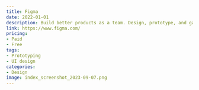 ```yaml
---
title: Figma
date: 2022-01-01
description: Build better products as a team. Design, prototype, and gather feedback all in one place with Figma
link: https://www.figma.com/
pricing:
- Paid
- Free
tags: 
- Prototyping
- UI design
categories:
- Design
image: index_screenshot_2023-09-07.png
---
```

